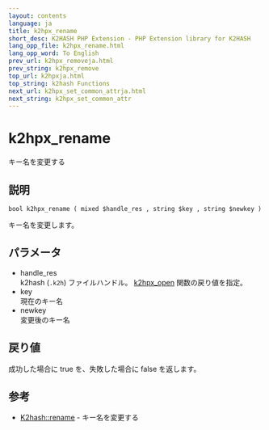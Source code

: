 ```yaml
---
layout: contents
language: ja
title: k2hpx_rename
short_desc: K2HASH PHP Extension - PHP Extension library for K2HASH
lang_opp_file: k2hpx_rename.html
lang_opp_word: To English
prev_url: k2hpx_removeja.html
prev_string: k2hpx_remove
top_url: k2hpxja.html
top_string: k2hash Functions
next_url: k2hpx_set_common_attrja.html
next_string: k2hpx_set_common_attr
---
```


# k2hpx_rename
キー名を変更する

## 説明

```
bool k2hpx_rename ( mixed $handle_res , string $key , string $newkey )
```

キー名を変更します。 

## パラメータ
- handle_res  
k2hash (`.k2h`) ファイルハンドル。 [k2hpx_open](k2hpx_openja.html) 関数の戻り値を指定。
- key  
現在のキー名
- newkey  
変更後のキー名

## 戻り値
成功した場合に true を、失敗した場合に false を返します。 

## 参考
- [K2hash::rename](k2h_renameja.html) - キー名を変更する
